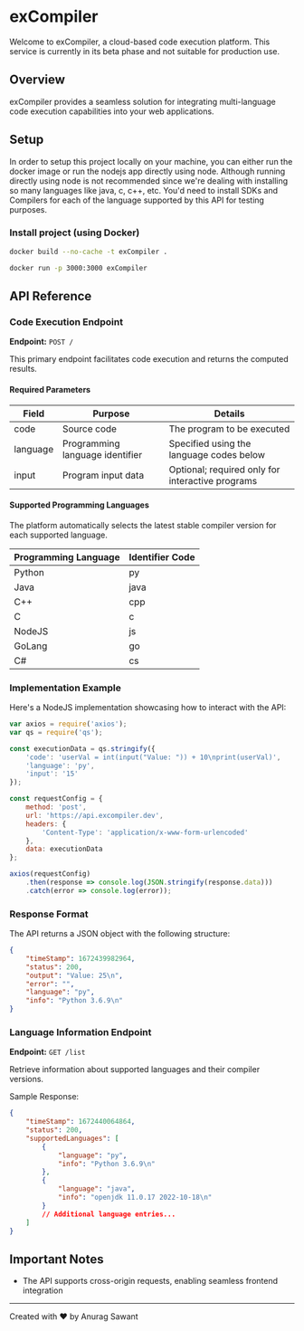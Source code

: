 # exCompiler

Welcome to exCompiler, a cloud-based code execution platform. This service is currently in its beta phase and not suitable for production use.

## Overview

exCompiler provides a seamless solution for integrating multi-language code execution capabilities into your web applications.

## Setup

In order to setup this project locally on your machine, you can either run the docker image or run the nodejs app directly using node. Although running directly using node is not recommended since we're dealing with installing so many languages like java, c, c++, etc. You'd need to install SDKs and Compilers for each of the language supported by this API for testing purposes.

### Install project (using Docker)

```bash
docker build --no-cache -t exCompiler .

docker run -p 3000:3000 exCompiler
```

## API Reference

### Code Execution Endpoint

**Endpoint:** `POST /`

This primary endpoint facilitates code execution and returns the computed results.

#### Required Parameters

| Field | Purpose | Details |
|-------|---------|---------|
| code | Source code | The program to be executed |
| language | Programming language identifier | Specified using the language codes below |
| input | Program input data | Optional; required only for interactive programs |

#### Supported Programming Languages

The platform automatically selects the latest stable compiler version for each supported language.

| Programming Language | Identifier Code |
|---------------------|-----------------|
| Python | py |
| Java | java |
| C++ | cpp |
| C | c |
| NodeJS | js |
| GoLang | go |
| C# | cs |


### Implementation Example

Here's a NodeJS implementation showcasing how to interact with the API:

```javascript
var axios = require('axios');
var qs = require('qs');

const executionData = qs.stringify({
    'code': 'userVal = int(input("Value: ")) + 10\nprint(userVal)',
    'language': 'py',
    'input': '15'
});

const requestConfig = {
    method: 'post',
    url: 'https://api.excompiler.dev',
    headers: {
        'Content-Type': 'application/x-www-form-urlencoded'
    },
    data: executionData
};

axios(requestConfig)
    .then(response => console.log(JSON.stringify(response.data)))
    .catch(error => console.log(error));
```

### Response Format

The API returns a JSON object with the following structure:

```json
{
    "timeStamp": 1672439982964,
    "status": 200,
    "output": "Value: 25\n",
    "error": "",
    "language": "py",
    "info": "Python 3.6.9\n"
}
```

### Language Information Endpoint

**Endpoint:** `GET /list`

Retrieve information about supported languages and their compiler versions.

Sample Response:
```json
{
    "timeStamp": 1672440064864,
    "status": 200,
    "supportedLanguages": [
        {
            "language": "py",
            "info": "Python 3.6.9\n"
        },
        {
            "language": "java",
            "info": "openjdk 11.0.17 2022-10-18\n"
        }
        // Additional language entries...
    ]
}
```

## Important Notes

- The API supports cross-origin requests, enabling seamless frontend integration
---
Created with ❤️ by Anurag Sawant
